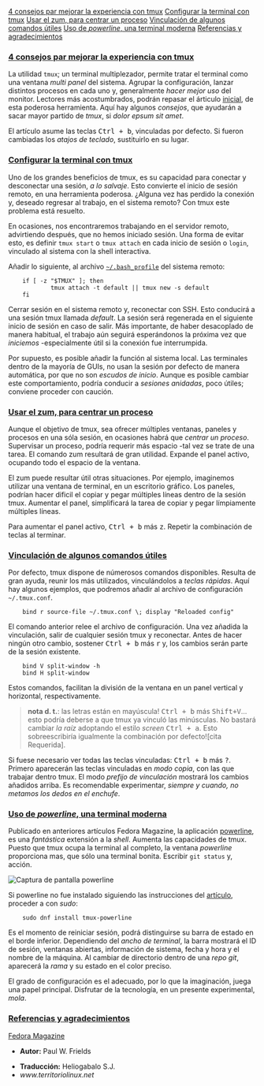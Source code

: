 [4 consejos par mejorar la experiencia con tmux](#i1)
[Configurar la terminal con tmux](#i2)
[Usar el zum, para centrar un proceso](#i3)
[Vinculación de algunos comandos útiles](#i4)
[Uso de _powerline_, una terminal moderna](#i5)
[Referencias y agradecimientos](#i99)


### [4 consejos par mejorar la experiencia con tmux](i1) ###

La utilidad `tmux`; un terminal multiplezador, permite tratar el terminal como una ventana _multi panel_ del sistema. Agrupar la configuración, lanzar distintos procesos en cada uno y, generalmente _hacer mejor uso_ del monitor. Lectores más acostumbrados, podrán repasar el árticulo [inicial]($miTmux1), de esta poderosa herramienta. Aquí hay algunos _consejos_, que ayudarán a sacar mayor partido de _tmux_, si _dolor epsum sit amet_.

El artículo asume las teclas <kbd>Ctrl + b</kbd>, vinculadas por defecto. Si fueron cambiadas los _atajos de teclado_, sustituirlo en su lugar.


### [Configurar la terminal con tmux](i2) ###

Uno de los grandes beneficios de tmux, es su capacidad para conectar y desconectar una sesión, _a lo salvaje_. Esto convierte el inicio de sesión remoto, en una herramienta poderosa. ¿Alguna vez has perdido la conexión y, deseado regresar al trabajo, en el sistema remoto? Con tmux este problema está resuelto.

En ocasiones, nos encontraremos trabajando en el servidor remoto, advirtiendo después, que no hemos iniciado sesión. Una forma de evitar esto, es definir `tmux start` o `tmux attach` en cada inicio de sesión o `login`, vinculado al sistema con la shell interactiva.

Añadir lo siguiente, al archivo <u>`~/.bash_profile`</u> del sistema remoto:

		if [ -z "$TMUX" ]; then
				tmux attach -t default || tmux new -s default
		fi

Cerrar sesión en el sistema remoto y, reconectar con SSH. Esto conducirá a una sesión tmux llamada _default_. La sesión será regenerada en el siguiente inicio de sesión en caso de salir. Más importante, de haber desacoplado de manera habitual, el trabajo aún seguirá esperándonos la próxima vez que _iniciemos_ -especialmente útil si la conexión fue interrumpida.

Por supuesto, es posible añadir la función al sistema local. Las terminales dentro de la mayoría de GUIs, no usan la sesión por defecto de manera automática, por que no son _escudos de inicio_. Aunque es posible cambiar este comportamiento, podría conducir a _sesiones anidadas_, poco útiles; conviene proceder con caución.


### [Usar el zum, para centrar un proceso](i3) ###

Aunque el objetivo de tmux, sea ofrecer múltiples ventanas, paneles y procesos en una sóla sesión, en ocasiones habrá que _centrar un proceso_. Supervisar un proceso, podría requerir más espacio -tal vez se trate de una tarea. El comando zum resultará de gran utilidad. Expande el panel activo, ocupando todo el espacio de la ventana.

El zum puede resultar útil otras situaciones. Por ejemplo, imaginemos utilizar una ventana de terminal, en un escritorio gráfico. Los paneles, podrían hacer dificil el copiar y pegar múltiples líneas dentro de la sesión tmux. Aumentar el panel, simplificará la tarea de copiar y pegar límpiamente múltiples líneas.

Para aumentar el panel activo, <kbd>Ctrl + b</kbd> más <kbd>z</kbd>. Repetir la combinación de teclas al terminar.


### [Vinculación de algunos comandos útiles](i4) ###

Por defecto, tmux dispone de númerosos comandos disponibles. Resulta de gran ayuda, reunir los más utilizados, vinculándolos a _teclas rápidas_. Aquí hay algunos ejemplos, que podremos añadir al archivo de configuración `~/.tmux.conf`.

		bind r source-file ~/.tmux.conf \; display "Reloaded config"

El comando anterior relee el archivo de configuración. Una vez añadida la vinculación, salir de cualquier sesión tmux y reconectar. Antes de hacer ningún otro cambio, sostener <kbd>Ctrl + b</kbd> más <kbd>r</kbd> y, los cambios serán parte de la sesión existente.

		bind V split-window -h
		bind H split-window

Estos comandos, facilitan la división de la ventana en un panel vertical y horizontal, respectivamente. 

> __nota d. t.__: las letras están en mayúscula! <kbd>Ctrl + b</kbd> más <kbd>Shift+V</kbd>... <br> esto podría deberse a que tmux ya vinculó las minúsculas. No bastará cambiar _la raíz_ adoptando el estilo _screen_ <kbd>Ctrl + a</kbd>. Esto sobreescribiría igualmente la combinación por defecto![cita Requerida].

Si fuese necesario ver todas las teclas vinculadas: <kbd>Ctrl + b</kbd> más <kbd>?</kbd>. Primero aparecerán las teclas vinculadas en _modo copia_, con las que trabajar dentro tmux. El modo _prefijo de vinculación_ mostrará los cambios añadidos arriba. Es recomendable experimentar, _siempre y cuando, no metamos los dedos en el enchufe_.


### [Uso de _powerline_, una terminal moderna](i5) ###

Publicado en anteriores artículos Fedora Magazine, la aplicación [powerline]($miEscudoGuai), es una _fantástica_ extensión a la _shell_. Aumenta las capacidades de tmux. Puesto que tmux ocupa la terminal al completo, la ventana _powerline_ proporciona mas, que sólo una terminal bonita. Escribir `git status` y, acción.

![Captura de pantalla powerline](images/tmux4.png)

Si powerline no fue instalado siguiendo las instrucciones del [artículo]($powderIsAlive), proceder a con _sudo_:

		sudo dnf install tmux-powerline

Es el momento de reiniciar sesión, podrá distinguirse su barra de estado en el borde inferior.
Dependiendo del _ancho de terminal_, la barra mostrará el ID de sesión, ventanas abiertas, información de sistema, fecha y hora y el nombre de la máquina. Al cambiar de directorio dentro de una _repo git_, aparecerá la _rama_ y su estado en el color preciso.

El grado de configuración es el adecuado, por lo que la imaginación, juega una papel principal. Disfrutar de la tecnología, en un presente experimental, _mola_.


### [Referencias y agradecimientos](i99) ###

[Fedora Magazine](fedoramagazine.org)

<ul id="firma">
	<li><b>Autor:</b> Paul W. Frields</li>
</ul>

<ul id="firma">
	<li><b>Traducción:</b> Heliogabalo S.J.</li>
	<li><em>www.territoriolinux.net</em></li>
</ul>
